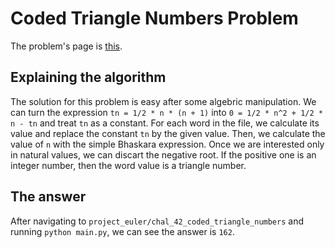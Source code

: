 # Coded Triangle Numbers Problem

The problem's page is [this](https://projecteuler.net/problem=42).

## Explaining the algorithm

The solution for this problem is easy after some algebric manipulation. We can turn the expression `tn = 1/2 * n * (n + 1)` into `0 = 1/2 * n^2 + 1/2 * n - tn` and treat `tn` as a constant. For each word in the file, we calculate its value and replace the constant `tn` by the given value. Then, we calculate the value of `n` with the simple Bhaskara expression. Once we are interested only in natural values, we can discart the negative root. If the positive one is an integer number, then the word value is a triangle number.

## The answer

After navigating to `project_euler/chal_42_coded_triangle_numbers` and running `python main.py`, we can see the answer is `162`.
